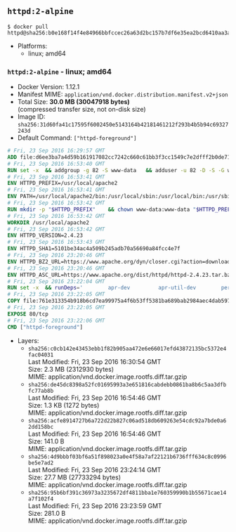 ## `httpd:2-alpine`

```console
$ docker pull httpd@sha256:b0e168f14f4e84966bbfccec26a63d2bc157b7df6e35ea2bcd6410aa3ae1fd73
```

-	Platforms:
	-	linux; amd64

### `httpd:2-alpine` - linux; amd64

-	Docker Version: 1.12.1
-	Manifest MIME: `application/vnd.docker.distribution.manifest.v2+json`
-	Total Size: **30.0 MB (30047918 bytes)**  
	(compressed transfer size, not on-disk size)
-	Image ID: `sha256:31d60fa41c17595f6002450e5143164b42181461212f293b4b5b94c69327243d`
-	Default Command: `["httpd-foreground"]`

```dockerfile
# Fri, 23 Sep 2016 16:29:57 GMT
ADD file:d6ee3ba7a4d59b161917082cc7242c660c61bb3f3cc1549c7e2dfff2b0de7104 in / 
# Fri, 23 Sep 2016 16:53:40 GMT
RUN set -x 	&& addgroup -g 82 -S www-data 	&& adduser -u 82 -D -S -G www-data www-data
# Fri, 23 Sep 2016 16:53:41 GMT
ENV HTTPD_PREFIX=/usr/local/apache2
# Fri, 23 Sep 2016 16:53:41 GMT
ENV PATH=/usr/local/apache2/bin:/usr/local/sbin:/usr/local/bin:/usr/sbin:/usr/bin:/sbin:/bin
# Fri, 23 Sep 2016 16:53:42 GMT
RUN mkdir -p "$HTTPD_PREFIX" 	&& chown www-data:www-data "$HTTPD_PREFIX"
# Fri, 23 Sep 2016 16:53:42 GMT
WORKDIR /usr/local/apache2
# Fri, 23 Sep 2016 16:53:42 GMT
ENV HTTPD_VERSION=2.4.23
# Fri, 23 Sep 2016 16:53:43 GMT
ENV HTTPD_SHA1=5101be34ac4a509b245adb70a56690a84fcc4e7f
# Fri, 23 Sep 2016 23:20:46 GMT
ENV HTTPD_BZ2_URL=https://www.apache.org/dyn/closer.cgi?action=download&filename=httpd/httpd-2.4.23.tar.bz2
# Fri, 23 Sep 2016 23:20:46 GMT
ENV HTTPD_ASC_URL=https://www.apache.org/dist/httpd/httpd-2.4.23.tar.bz2.asc
# Fri, 23 Sep 2016 23:22:04 GMT
RUN set -x 	&& runDeps=' 		apr-dev 		apr-util-dev 		perl 	' 	&& apk add --no-cache --virtual .build-deps 		$runDeps 		ca-certificates 		gcc 		gnupg 		libc-dev 		make 		openssl 		openssl-dev 		pcre-dev 		tar 		&& wget -O httpd.tar.bz2 "$HTTPD_BZ2_URL" 	&& echo "$HTTPD_SHA1 *httpd.tar.bz2" | sha1sum -c - 	&& wget -O httpd.tar.bz2.asc "$HTTPD_ASC_URL" 	&& export GNUPGHOME="$(mktemp -d)" 	&& gpg --keyserver ha.pool.sks-keyservers.net --recv-keys A93D62ECC3C8EA12DB220EC934EA76E6791485A8 	&& gpg --batch --verify httpd.tar.bz2.asc httpd.tar.bz2 	&& rm -r "$GNUPGHOME" httpd.tar.bz2.asc 		&& mkdir -p src 	&& tar -xvf httpd.tar.bz2 -C src --strip-components=1 	&& rm httpd.tar.bz2 	&& cd src 		&& ./configure 		--prefix="$HTTPD_PREFIX" 		--enable-mods-shared=reallyall 	&& make -j"$(getconf _NPROCESSORS_ONLN)" 	&& make install 		&& cd .. 	&& rm -r src 		&& sed -ri 		-e 's!^(\s*CustomLog)\s+\S+!\1 /proc/self/fd/1!g' 		-e 's!^(\s*ErrorLog)\s+\S+!\1 /proc/self/fd/2!g' 		"$HTTPD_PREFIX/conf/httpd.conf" 		&& runDeps="$runDeps $( 		scanelf --needed --nobanner --recursive /usr/local 			| awk '{ gsub(/,/, "\nso:", $2); print "so:" $2 }' 			| sort -u 			| xargs -r apk info --installed 			| sort -u 	)" 	&& apk add --virtual .httpd-rundeps $runDeps 	&& apk del .build-deps
# Fri, 23 Sep 2016 23:22:05 GMT
COPY file:761e313354b918b6cd7ea99975a4f6b53ff5381ba689bab2984aec4dab597215 in /usr/local/bin/ 
# Fri, 23 Sep 2016 23:22:05 GMT
EXPOSE 80/tcp
# Fri, 23 Sep 2016 23:22:06 GMT
CMD ["httpd-foreground"]
```

-	Layers:
	-	`sha256:c0cb142e43453ebb1f82b905aa472e6e66017efd43872135bc5372e4fac04031`  
		Last Modified: Fri, 23 Sep 2016 16:30:54 GMT  
		Size: 2.3 MB (2312930 bytes)  
		MIME: application/vnd.docker.image.rootfs.diff.tar.gzip
	-	`sha256:de45dc8398a52fc01695993a3e651816cabdebb0861ba8b6c5aa3dfbfc77ab8b`  
		Last Modified: Fri, 23 Sep 2016 16:54:46 GMT  
		Size: 1.3 KB (1272 bytes)  
		MIME: application/vnd.docker.image.rootfs.diff.tar.gzip
	-	`sha256:acfe8914727b6a722d22b827c06ad518db609263e54cdc92a7bde0a62dd158bc`  
		Last Modified: Fri, 23 Sep 2016 16:54:46 GMT  
		Size: 141.0 B  
		MIME: application/vnd.docker.image.rootfs.diff.tar.gzip
	-	`sha256:4d9bbbf03bf6a51f898023a0e4f58a7af22121b6736fff634c8c0996be5e7ad2`  
		Last Modified: Fri, 23 Sep 2016 23:24:14 GMT  
		Size: 27.7 MB (27733294 bytes)  
		MIME: application/vnd.docker.image.rootfs.diff.tar.gzip
	-	`sha256:95b6bf391c36973a3235672df4811bba1e760359990b1b55671cae14a7f102f4`  
		Last Modified: Fri, 23 Sep 2016 23:23:59 GMT  
		Size: 281.0 B  
		MIME: application/vnd.docker.image.rootfs.diff.tar.gzip
